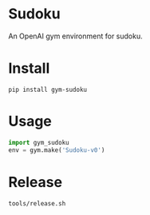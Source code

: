 # Sudoku
An OpenAI gym environment for sudoku.


# Install
`pip install gym-sudoku`


# Usage
```python
import gym_sudoku
env = gym.make('Sudoku-v0')
```

# Release
`tools/release.sh`

